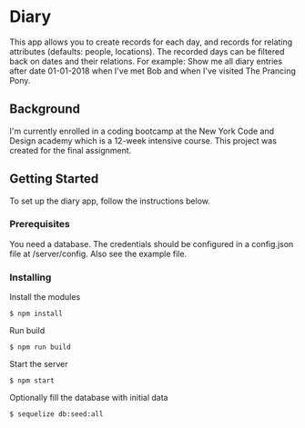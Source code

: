 # Diary

This app allows you to create records for each day, and records for relating attributes (defaults: people, locations). The recorded days can be filtered back on dates and their relations. For example: Show me all diary entries after date 01-01-2018 when I've met Bob and when I've visited The Prancing Pony.

## Background

I'm currently enrolled in a coding bootcamp at the New York Code and Design academy which is a 12-week intensive course. This project was created for the final assignment.

## Getting Started

To set up the diary app, follow the instructions below.

### Prerequisites

You need a database. The credentials should be configured in a config.json file at /server/config. Also see the example file.

### Installing

Install the modules

```
$ npm install
```

Run build

```
$ npm run build
```

Start the server

```
$ npm start
```

Optionally fill the database with initial data

```
$ sequelize db:seed:all
```
